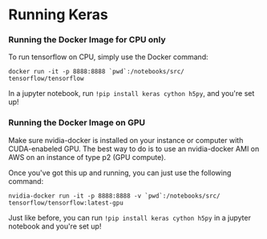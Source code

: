 # Running Keras

### Running the Docker Image for CPU only

To run tensorflow on CPU, simply use the Docker command:

```docker run -it -p 8888:8888 `pwd`:/notebooks/src/ tensorflow/tensorflow```

In a jupyter notebook, run `!pip install keras cython h5py`, and you're set up!

### Running the Docker Image on GPU

Make sure nvidia-docker is installed on your instance or computer with CUDA-enabeled GPU. The best way to do is to use an nvidia-docker AMI on AWS on an instance of type p2 (GPU compute).

Once you've got this up and running, you can just use the following command:

```nvidia-docker run -it -p 8888:8888 -v `pwd`:/notebooks/src/ tensorflow/tensorflow:latest-gpu```

Just like before, you can run `!pip install keras cython h5py` in a jupyter notebook and you're set up!